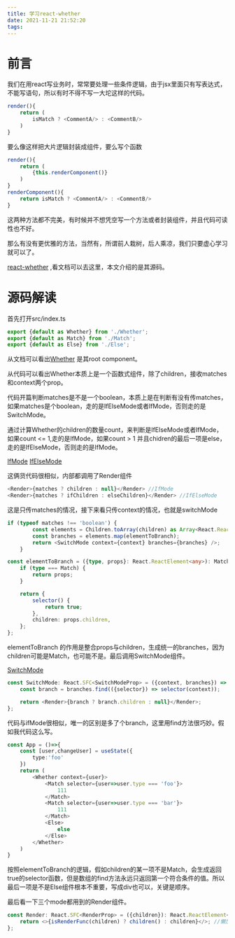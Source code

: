 ```yaml
---
title: 学习react-whether
date: 2021-11-21 21:52:20
tags:
---
```

# 前言
我们在用react写业务时，常常要处理一些条件逻辑，由于jsx里面只有写表达式，不能写语句，所以有时不得不写一大坨这样的代码。

```typescript
render(){
    return (
        isMatch ? <CommentA/> : <CommentB/>
    )
}
```
要么像这样把大片逻辑封装成组件，要么写个函数
```typescript
render(){
    return (
        {this.renderComponent()}
    )
}
renderComponent(){
    return isMatch ? <CommentA/> : <CommentB/>
}
```
这两种方法都不完美，有时候并不想凭空写一个方法或者封装组件，并且代码可读性也不好。

那么有没有更优雅的方法，当然有，所谓前人栽树，后人乘凉，我们只要虚心学习就可以了。

[react-whether](https://github.com/otakustay/react-whether) ,看文档可以去这里，本文介绍的是其源码。

# 源码解读
首先打开src/index.ts
```typescript
export {default as Whether} from './Whether';
export {default as Match} from './Match';
export {default as Else} from './Else';
```
从文档可以看出[Whether](https://github.com/otakustay/react-whether/blob/master/src/Whether.tsx) 是其root component。

从代码可以看出Whether本质上是一个函数式组件，除了children，接收matches和context两个prop。

代码开篇判断matches是不是一个boolean，本质上是在判断有没有传matches，如果matches是个boolean，走的是IfElseMode或者IfMode，否则走的是SwitchMode。

通过计算Whether的children的数量count，来判断是IfElseMode或者IfMode，如果count <= 1,走的是IfMode，如果count > 1 并且chidren的最后一项是else，走的是IfElseMode，否则走的是IfMode。

[IfMode](https://github.com/otakustay/react-whether/blob/master/src/IfMode.tsx)
[IfElseMode](https://github.com/otakustay/react-whether/blob/master/src/IfElseMode.tsx)

这俩货代码很相似，内部都调用了Render组件

```typescript
<Render>{matches ? children : null}</Render> //IfMode
<Render>{matches ? ifChildren : elseChildren}</Render> //IfElseMode
```

这是只传matches的情况，接下来看只传context的情况，也就是switchMode

```typescript
if (typeof matches !== 'boolean') {
        const elements = Children.toArray(children) as Array<React.ReactElement<any>>;
        const branches = elements.map(elementToBranch);
        return <SwitchMode context={context} branches={branches} />;
    }
```
```typescript
const elementToBranch = ({type, props}: React.ReactElement<any>): MatchProp | BranchPropWithSelector => {
    if (type === Match) {
        return props;
    }

    return {
        selector() {
            return true;
        },
        children: props.children,
    };
};
```
elementToBranch 的作用是整合props与children，生成统一的branches，因为children可能是Match，也可能不是。最后调用SwitchMode组件。

[SwitchMode](https://github.com/otakustay/react-whether/blob/master/src/SwitchMode.tsx)

```typescript
const SwitchMode: React.SFC<SwitchModeProp> = ({context, branches}) => {
    const branch = branches.find(({selector}) => selector(context));

    return <Render>{branch ? branch.children : null}</Render>;
};
```
代码与ifMode很相似，唯一的区别是多了个branch，这里用find方法很巧妙。假如我代码这么写。

```typescript
const App = ()=>{
    const [user,changeUser] = useState({
        type:'foo'
    }) 
    return (
        <Whether context={user}>
            <Match selector={user=>user.type === 'foo'}>
                111
            </Match>
            <Match selector={user=>user.type === 'bar'}>
                111
            </Match>
            <Else>
                else
            </Else>
        </Whether>
    )
}
```
按照elementToBranch的逻辑，假如children的某一项不是Match，会生成返回true的selector函数，但是数组的find方法永远只返回第一个符合条件的值。所以最后一项是不是Else组件根本不重要，写成div也可以，关键是顺序。

最后看一下三个mode都用到的Render组件。

```typescript
const Render: React.SFC<RenderProp> = ({children}): React.ReactElement<any> => {
    return <>{isRenderFunc(children) ? children() : children}</>; //懒加载的实现
};
```




